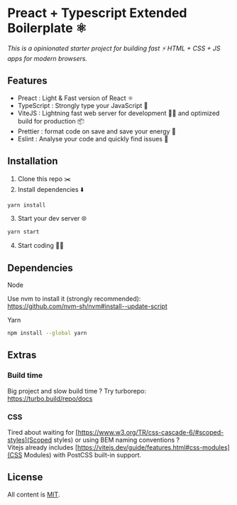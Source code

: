 # Preact + Typescript Extended Boilerplate ⚛️

_This is a opinionated starter project for building fast ⚡️ HTML + CSS + JS apps for modern browsers._

## Features

- Preact : Light & Fast version of React ⚛️
- TypeScript : Strongly type your JavaScript 🚨
- ViteJS : Lightning fast web server for development 🧑‍💻 and optimized build for production 📦
- Prettier : format code on save and save your energy 🔋
- Eslint : Analyse your code and quickly find issues 🐛

## Installation

1. Clone this repo ✂️
2. Install dependencies ⬇️

```sh
yarn install
```

3. Start your dev server 🌐

```sh
yarn start
```

4. Start coding 🧑‍💻

## Dependencies

Node

Use nvm to install it (strongly recommended):\
https://github.com/nvm-sh/nvm#install--update-script

Yarn

```sh
npm install --global yarn
```

## Extras

### Build time

Big project and slow build time ? Try turborepo:\
https://turbo.build/repo/docs

### CSS

Tired about waiting for [https://www.w3.org/TR/css-cascade-6/#scoped-styles](Scoped styles) or using BEM naming conventions ?\
Vitejs already includes [https://vitejs.dev/guide/features.html#css-modules](CSS Modules) with PostCSS built-in support.

## License

All content is [MIT](https://github.com/youssmak/vanilla-js-boilerplate/blob/master/LICENSE).
